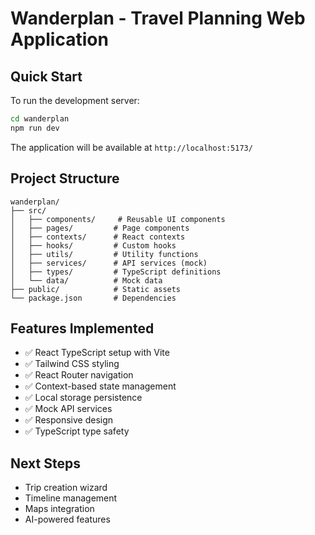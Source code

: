 # Wanderplan - Travel Planning Web Application

## Quick Start

To run the development server:

```bash
cd wanderplan
npm run dev
```

The application will be available at `http://localhost:5173/`

## Project Structure

```
wanderplan/
├── src/
│   ├── components/     # Reusable UI components
│   ├── pages/         # Page components  
│   ├── contexts/      # React contexts
│   ├── hooks/         # Custom hooks
│   ├── utils/         # Utility functions
│   ├── services/      # API services (mock)
│   ├── types/         # TypeScript definitions
│   └── data/          # Mock data
├── public/            # Static assets
└── package.json       # Dependencies
```

## Features Implemented

- ✅ React TypeScript setup with Vite
- ✅ Tailwind CSS styling
- ✅ React Router navigation
- ✅ Context-based state management
- ✅ Local storage persistence
- ✅ Mock API services
- ✅ Responsive design
- ✅ TypeScript type safety

## Next Steps

- Trip creation wizard
- Timeline management
- Maps integration
- AI-powered features